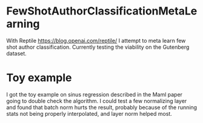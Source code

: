 # FewShotAuthorClassificationMetaLearning
With Reptile https://blog.openai.com/reptile/ I attempt to meta learn few shot author classification. Currently testing the viability on the Gutenberg dataset.

# Toy example
I got the toy example on sinus regression described in the Maml paper going to double check the algorithm. I could test a few normalizing layer and found that batch norm hurts the result, probably because of the running stats not being properly interpolated, and layer norm helped most.
